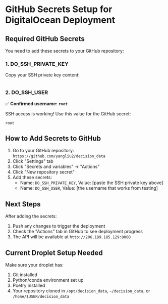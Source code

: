 # GitHub Secrets Setup for DigitalOcean Deployment

## Required GitHub Secrets

You need to add these secrets to your GitHub repository:

### 1. DO_SSH_PRIVATE_KEY
Copy your SSH private key content:
```
```

### 2. DO_SSH_USER
✅ **Confirmed username: `root`**

SSH access is working! Use this value for the GitHub secret:
```
root
```

## How to Add Secrets to GitHub

1. Go to your GitHub repository: `https://github.com/yangliu2/decision_data`
2. Click "Settings" tab
3. Click "Secrets and variables" → "Actions"
4. Click "New repository secret"
5. Add these secrets:
   - Name: `DO_SSH_PRIVATE_KEY`, Value: [paste the SSH private key above]
   - Name: `DO_SSH_USER`, Value: [the username that works from testing]

## Next Steps

After adding the secrets:
1. Push any changes to trigger the deployment
2. Check the "Actions" tab in GitHub to see deployment progress
3. The API will be available at `http://206.189.185.129:8000`

## Current Droplet Setup Needed

Make sure your droplet has:
1. Git installed
2. Python/conda environment set up
3. Poetry installed
4. Your repository cloned in `/opt/decision_data`, `~/decision_data`, or `/home/$USER/decision_data`